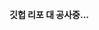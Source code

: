 <b>깃헙 리포 대 공사중...<b>
<!-- 
## Skill
- Main Language : ![image](https://img.shields.io/badge/-Java-white),
![image](https://img.shields.io/badge/-Kotlin-white?logo=kotlin)

- Sub Language : ![image](https://img.shields.io/badge/-python-white?logo=python), 
![image](https://img.shields.io/badge/-javascript-white?logo=javascript),
![image](https://img.shields.io/badge/-c_lang-white?logo=c)

- Frameworks ![image](https://img.shields.io/badge/-Spring%20Boot-white?logo=springboot), 
![image](https://img.shields.io/badge/-Spring%20Security-white?logo=springsecurity),
![image](https://img.shields.io/badge/-Spring%20Data%20JPA-white)
<!--![image](https://img.shields.io/badge/-Spring%20MVC-white)-->

<!-- - DataBase : ![image](https://img.shields.io/badge/-MySQL-white?logo=mysql), 
![image](https://img.shields.io/badge/-MongoDB-white?logo=mongodb),
![image](https://img.shields.io/badge/-Redis-white?logo=redis)
 -->
<!-- - Infra : ![image](https://img.shields.io/badge/-linux-white?logo=linux), 
![image](https://img.shields.io/badge/-docker-white?logo=docker), 
![image](https://img.shields.io/badge/-AWS%20EC2-white?logo=Amazon%20EC2), 
![image](https://img.shields.io/badge/-AWS%20RDS-white?logo=Amazon%20RDS), 
![image](https://img.shields.io/badge/-Github%20Actins-white?logo=githubactions) -->

<!-- - Version Control
![image](https://img.shields.io/badge/-Git-white?logo=Git),
![image](https://img.shields.io/badge/-Github-grey?logo=Github) -->

<!-- 
## Job Experience
- Data analyst (for 1.5 Year)
- Android Developer (for 6month)
- Spring Boot Backed Developer (now I'm working on) -->

